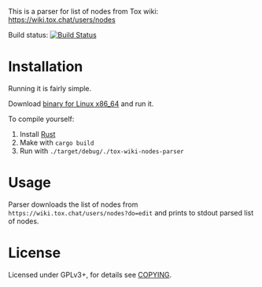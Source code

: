 This is a parser for list of nodes from Tox wiki: https://wiki.tox.chat/users/nodes


Build status: [![Build Status](https://travis-ci.org/zetok/tox-wiki-nodes-parser.svg)](https://travis-ci.org/zetok/tox-wiki-nodes-parser)


# Installation
Running it is fairly simple.

Download [binary for Linux x86_64](https://github.com/zetok/tox-wiki-nodes-parser/releases/download/v0.0.1/tox-wiki-nodes-parser) and run it.


To compile yourself:

1. Install [Rust](http://www.rust-lang.org/)
2. Make with `cargo build`
3. Run with `./target/debug/./tox-wiki-nodes-parser`

# Usage

Parser downloads the list of nodes from ``https://wiki.tox.chat/users/nodes?do=edit`` and prints to stdout parsed list of nodes.


# License

Licensed under GPLv3+, for details see [COPYING](/COPYING).